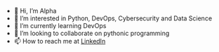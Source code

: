 - 👋 Hi, I’m Alpha
- 👀 I’m interested in Python, DevOps, Cybersecurity and Data Science
- 🌱 I’m currently learning DevOps
- 💞️ I’m looking to collaborate on pythonic programming 
- 📫 How to reach me at [LinkedIn](https://www.linkedin.com/in/aloudia/)

<!---
alphomar/alphomar is a ✨ special ✨ repository because its `README.md` (this file) appears on your GitHub profile.
You can click the Preview link to take a look at your changes.
--->
